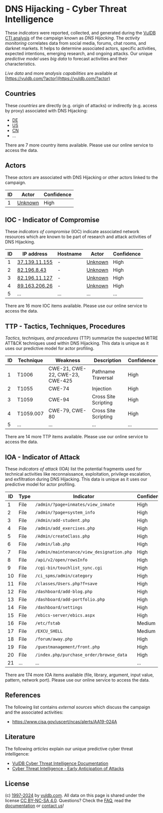 # DNS Hijacking - Cyber Threat Intelligence

These _indicators_ were reported, collected, and generated during the [VulDB CTI analysis](https://vuldb.com/?kb.cti) of the campaign known as _DNS Hijacking_. The _activity monitoring_ correlates data from social media, forums, chat rooms, and darknet markets. It helps to determine associated actors, specific activities, expected intentions, emerging research, and ongoing attacks. Our unique _predictive model_ uses _big data_ to forecast activities and their characteristics.

_Live data_ and more _analysis capabilities_ are available at [https://vuldb.com/?actor](https://vuldb.com/?actor)

## Countries

These _countries_ are directly (e.g. origin of attacks) or indirectly (e.g. access by proxy) associated with DNS Hijacking:

* [DE](https://vuldb.com/?country.de)
* [US](https://vuldb.com/?country.us)
* [CN](https://vuldb.com/?country.cn)
* ...

There are 7 more country items available. Please use our online service to access the data.

## Actors

These _actors_ are associated with DNS Hijacking or other actors linked to the campaign.

ID | Actor | Confidence
-- | ----- | ----------
1 | [Unknown](https://vuldb.com/?actor.unknown) | High

## IOC - Indicator of Compromise

These _indicators of compromise_ (IOC) indicate associated network resources which are known to be part of research and attack activities of DNS Hijacking.

ID | IP address | Hostname | Actor | Confidence
-- | ---------- | -------- | ----- | ----------
1 | [37.139.11.155](https://vuldb.com/?ip.37.139.11.155) | - | [Unknown](https://vuldb.com/?actor.unknown) | High
2 | [82.196.8.43](https://vuldb.com/?ip.82.196.8.43) | - | [Unknown](https://vuldb.com/?actor.unknown) | High
3 | [82.196.11.127](https://vuldb.com/?ip.82.196.11.127) | - | [Unknown](https://vuldb.com/?actor.unknown) | High
4 | [89.163.206.26](https://vuldb.com/?ip.89.163.206.26) | - | [Unknown](https://vuldb.com/?actor.unknown) | High
5 | ... | ... | ... | ...

There are 16 more IOC items available. Please use our online service to access the data.

## TTP - Tactics, Techniques, Procedures

_Tactics, techniques, and procedures_ (TTP) summarize the suspected MITRE ATT&CK techniques used within DNS Hijacking. This data is unique as it uses our predictive model for actor profiling.

ID | Technique | Weakness | Description | Confidence
-- | --------- | -------- | ----------- | ----------
1 | T1006 | CWE-21, CWE-22, CWE-23, CWE-425 | Pathname Traversal | High
2 | T1055 | CWE-74 | Injection | High
3 | T1059 | CWE-94 | Cross Site Scripting | High
4 | T1059.007 | CWE-79, CWE-80 | Cross Site Scripting | High
5 | ... | ... | ... | ...

There are 14 more TTP items available. Please use our online service to access the data.

## IOA - Indicator of Attack

These _indicators of attack_ (IOA) list the potential fragments used for technical activities like reconnaissance, exploitation, privilege escalation, and exfiltration during DNS Hijacking. This data is unique as it uses our predictive model for actor profiling.

ID | Type | Indicator | Confidence
-- | ---- | --------- | ----------
1 | File | `/admin/?page=inmates/view_inmate` | High
2 | File | `/admin/?page=system_info` | High
3 | File | `/Admin/add-student.php` | High
4 | File | `/admin/add_exercises.php` | High
5 | File | `/Admin/createClass.php` | High
6 | File | `/admin/lab.php` | High
7 | File | `/admin/maintenance/view_designation.php` | High
8 | File | `/api/v2/open/rowsInfo` | High
9 | File | `/cgi-bin/touchlist_sync.cgi` | High
10 | File | `/ci_spms/admin/category` | High
11 | File | `/classes/Users.php?f=save` | High
12 | File | `/dashboard/add-blog.php` | High
13 | File | `/dashboard/add-portfolio.php` | High
14 | File | `/dashboard/settings` | High
15 | File | `/ebics-server/ebics.aspx` | High
16 | File | `/etc/fstab` | Medium
17 | File | `/EXCU_SHELL` | Medium
18 | File | `/forum/away.php` | High
19 | File | `/guestmanagement/front.php` | High
20 | File | `/index.php/purchase_order/browse_data` | High
21 | ... | ... | ...

There are 174 more IOA items available (file, library, argument, input value, pattern, network port). Please use our online service to access the data.

## References

The following list contains _external sources_ which discuss the campaign and the associated activities:

* https://www.cisa.gov/uscert/ncas/alerts/AA19-024A

## Literature

The following _articles_ explain our unique predictive cyber threat intelligence:

* [VulDB Cyber Threat Intelligence Documentation](https://vuldb.com/?kb.cti)
* [Cyber Threat Intelligence - Early Anticipation of Attacks](https://www.scip.ch/en/?labs.20201022)

## License

(c) [1997-2024](https://vuldb.com/?kb.changelog) by [vuldb.com](https://vuldb.com/?kb.about). All data on this page is shared under the license [CC BY-NC-SA 4.0](https://creativecommons.org/licenses/by-nc-sa/4.0/). Questions? Check the [FAQ](https://vuldb.com/?kb.faq), read the [documentation](https://vuldb.com/?kb) or [contact us](https://vuldb.com/?contact)!
